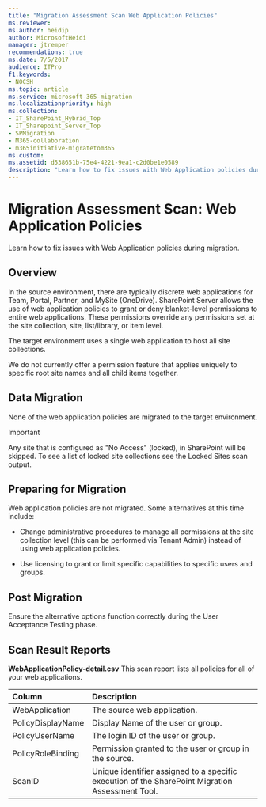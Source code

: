 ```yaml
---
title: "Migration Assessment Scan Web Application Policies"
ms.reviewer: 
ms.author: heidip
author: MicrosoftHeidi
manager: jtremper
recommendations: true
ms.date: 7/5/2017
audience: ITPro
f1.keywords:
- NOCSH
ms.topic: article
ms.service: microsoft-365-migration
ms.localizationpriority: high
ms.collection:
- IT_SharePoint_Hybrid_Top
- IT_Sharepoint_Server_Top
- SPMigration
- M365-collaboration
- m365initiative-migratetom365
ms.custom:
ms.assetid: d538651b-75e4-4221-9ea1-c2d0be1e0589
description: "Learn how to fix issues with Web Application policies during migration."
---
```


# Migration Assessment Scan: Web Application Policies

Learn how to fix issues with Web Application policies during migration.
  
## Overview

In the source environment, there are typically discrete web applications for Team, Portal, Partner, and MySite (OneDrive). SharePoint Server allows the use of web application policies to grant or deny blanket-level permissions to entire web applications. These permissions override any permissions set at the site collection, site, list/library, or item level.
  
The target environment uses a single web application to host all site collections.
  
We do not currently offer a permission feature that applies uniquely to specific root site names and all child items together.
  
## Data Migration

None of the web application policies are migrated to the target environment.
  
> [!IMPORTANT]
> Any site that is configured as "No Access" (locked), in SharePoint will be skipped. To see a list of locked site collections see the Locked Sites scan output. 
  
## Preparing for Migration

Web application policies are not migrated. Some alternatives at this time include:
  
- Change administrative procedures to manage all permissions at the site collection level (this can be performed via Tenant Admin) instead of using web application policies.
    
- Use licensing to grant or limit specific capabilities to specific users and groups.
    
## Post Migration

Ensure the alternative options function correctly during the User Acceptance Testing phase.
  
## Scan Result Reports

 **WebApplicationPolicy-detail.csv** This scan report lists all policies for all of your web applications. 
  
|**Column**|**Description**|
|:-----|:-----|
|WebApplication  <br/> |The source web application.  <br/> |
|PolicyDisplayName  <br/> |Display Name of the user or group.  <br/> |
|PolicyUserName  <br/> |The login ID of the user or group.  <br/> |
|PolicyRoleBinding  <br/> |Permission granted to the user or group in the source.  <br/> |
|ScanID  <br/> |Unique identifier assigned to a specific execution of the SharePoint Migration Assessment Tool.  <br/> |
   

